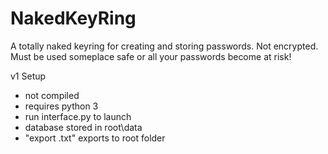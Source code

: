 <h1> NakedKeyRing </h1>
A totally naked keyring for creating and storing passwords.
Not encrypted. Must be used someplace safe or all your passwords become at risk!

v1 Setup
<ul>
  <li>not compiled</li>
  <li>requires python 3</li>
  <li>run interface.py to launch</li>
  <li>database stored in root\data</li>
  <li>"export .txt" exports to root folder</li
</ul>
